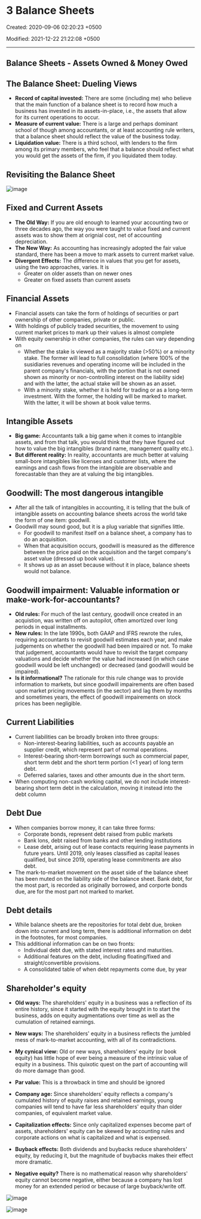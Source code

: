 # 3 Balance Sheets

Created: 2020-09-06 02:20:23 +0500

Modified: 2021-12-22 21:22:08 +0500

---

## Balance Sheets - Assets Owned & Money Owed

## The Balance Sheet: Dueling Views

- **Record of capital invested:** There are some (including me) who believe that the main function of a balance sheet is to record how much a business has invested in its assets-in-place, i.e., the assets that allow for its current operations to occur.
- **Measure of current value:** There is a large and perhaps dominant school of though among accountants, or at least accounting rule writers, that a balance sheet should reflect the value of the business today.
- **Liquidation value:** There is a third school, with lenders to the firm among its primary members, who feel that a balance should reflect what you would get the assets of the firm, if you liquidated them today.

## Revisiting the Balance Sheet

![image](media/Accounting-for-Finance_3-Balance-Sheets-image1.jpg)

## Fixed and Current Assets

- **The Old Way:** If you are old enough to learned your accounting two or three decades ago, the way you were taught to value fixed and current assets was to show them at orignial cost, net of accounting depreciation.
- **The New Way:** As accounting has increasingly adopted the fair value standard, there has been a move to mark assets to current market value.
- **Divergent Effects:** The difference in values that you get for assets, using the two approaches, varies. It is
  - Greater on older assets than on newer ones
  - Greater on fixed assets than current assets

## Financial Assets

- Financial assets can take the form of holdings of securities or part ownership of other companies, private or public.
- With holdings of publicly traded securities, the movement to using current market prices to mark up their values is almost complete
- With equity ownership in other companies, the rules can vary depending on
  - Whether the stake is viewed as a majority stake (>50%) or a minority stake. The former will lead to full consolidation (where 100% of the susidiaries revenues and operating income will be included in the parent company's financials, with the portion that is not owned shown as minority or non-controlling interest on the liability side) and with the latter, the actual stake will be shown as an asset.
  - With a minority stake, whether it is held for trading or as a long-term investment. With the former, the holding will be marked to market. With the latter, it will be shown at book value terms.

## Intangible Assets

- **Big game:** Accountants talk a big game when it comes to intangible assets, and from that talk, you would think that they have figured out how to value the big intangibles (brand name, management quality etc.).
- **But different reality:** In reality, accountants are much better at valuing small-bore intangibles like licenses and customer lists, where the earnings and cash flows from the intangible are observable and forecastable than they are at valuing the big intangibles.

## Goodwill: The most dangerous intangible

- After all the talk of intangibles in accounting, it is telling that the bulk of intangible assets on accounting balance sheets across the world take the form of one item: goodwill.
- Goodwill may sound good, but it is a plug variable that signifies little.
  - For goodwill to manifest itself on a balance sheet, a company has to do an acquisition.
  - When that acquisition occurs, goodwill is measured as the difference between the price paid on the acquisition and the target company's asset value (dressed up book value).
  - It shows up as an asset because without it in place, balance sheets would not balance.

## Goodwill impairment: Valuable information or make-work-for-accountants?

- **Old rules:** For much of the last century, goodwill once created in an acquistion, was written off on autopilot, often amortized over long periods in equal installments.
- **New rules:** In the late 1990s, both GAAP and IFRS rewrote the rules, requiring accountants to revisit goodwill estimates each year, and make judgements on whether the goodwill had been impaired or not. To make that judgement, accountants would have to revisit the target company valuations and decide whether the value had increased (in which case goodwill would be left unchanged) or decreased (and goodwill would be impaired).
- **Is it informational?** The rationale for this rule change was to provide information to markets, but since goodwill impairements are often based upon market pricing movements (in the sector) and lag them by months and sometimes years, the effect of goodwill impairements on stock prices has been negligible.

## Current Liabilities

- Current liabilities can be broadly broken into three groups:
  - Non-interest-bearing liabilities, such as accounts payable an supplier credit, which represent part of normal operations.
  - Interest-bearing short-term borrowings such as commercial paper, short term debt and the short term portion (<1 year) of long term debt.
  - Deferred salaries, taxes and other amounts due in the short term.
- When computing non-cash working capital, we do not include interest-bearing short term debt in the calculation, moving it instead into the debt column

## Debt Due

- When companies borrow money, it can take three forms:
  - Corporate bonds, represent debt raised from public markets
  - Bank lons, debt raised from banks and other lending institutions
  - Lease debt, arising out of lease contacts requiring lease payments in future years. Until 2019, only leases classified as capital leases qualified, but since 2019, operating lease commitments are also debt.
- The mark-to-market movement on the asset side of the balance sheet has been muted on the liability side of the balance sheet. Bank debt, for the most part, is recorded as originally borrowed, and corporte bonds due, are for the most part not marked to market.

## Debt details

- While balance sheets are the repositories for total debt due, broken down into current and long term, there is additional information on debt in the footnotes, for most companies.
- This additional information can be on two fronts:
  - Individual debt due, with stated interest rates and maturities.
  - Additional features on the debt, including floating/fixed and straight/convertible provisions.
  - A consolidated table of when debt repayments come due, by year

## Shareholder's equity

- **Old ways:** The shareholders' equity in a business was a reflection of its entire history, since it started with the equity brought in to start the business, adds on equity augmentations over time as well as the cumulation of retained earnings.
- **New ways:** The shareholders' equity in a business reflects the jumbled mess of mark-to-market accounting, with all of its contradictions.
- **My cynical view:** Old or new ways, shareholders' equity (or book equity) has little hope of ever being a measure of the intrinsic value of equity in a business. This quixotic quest on the part of accounting will do more damage than good.

- **Par value:** This is a throwback in time and should be ignored
- **Company age:** Since shareholders' equity reflects a company's cumulated history of equity raises and retained earnings, young companies will tend to have far less shareholders' equity than older companies, of equivalent market value.
- **Capitalization effects:** Since only capitalized expenses become part of assets, shareholders' equity can be skewed by accounting rules and corporate actions on what is capitalized and what is expensed.
- **Buyback effects:** Both dividends and buybacks reduce shareholders' equity, by reducing it, but the magnitude of buybacks makes their effect more dramatic.
- **Negative equity?** There is no mathematical reason why shareholders' equity cannot become negative, either because a company has lost money for an extended period or because of large buyback/write off.

![image](media/Accounting-for-Finance_3-Balance-Sheets-image2.jpg)

![image](media/Accounting-for-Finance_3-Balance-Sheets-image3.jpg)
